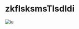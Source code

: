 # zkflsksmsTlsdldi
![iu](https://user-images.githubusercontent.com/108962877/178086086-276eed64-50f9-4a9f-a8e3-26e8532f4d0a.jpg)

